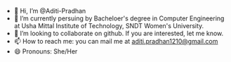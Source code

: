 - 👋 Hi, I’m @Aditi-Pradhan
- 🌱 I’m currently persuing by Bacheloer's degree in Computer Engineering at Usha Mittal Institute of Technology, SNDT Women's University.
- 💞️ I’m looking to collaborate on github. If you are interested, let me know.
- 📫 How to reach me: you can mail me at aditi.pradhan1210@gmail.com
- 😄 Pronouns: She/Her
<!---
Aditi-Pradhan-12/Aditi-Pradhan-12 is a ✨ special ✨ repository because its `README.md` (this file) appears on your GitHub profile.
You can click the Preview link to take a look at your changes.
--->
